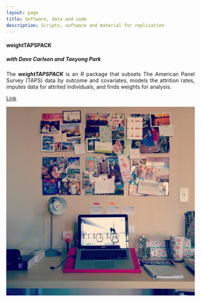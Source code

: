 ```yaml
---
layout: page
title: Software, data and code
description: Scripts, software and material for replication
---
```


<section>
	<h4> weightTAPSPACK</h4>
	<h5> with Dave Carlson and Taeyong Park</h5>
	<div class="box alt">
	<div class="row uniform 100%">
	<div class="8u">
	<p align="justify">
The <em><strong>weightTAPSPACK</strong></em> is an <em>R</em> package that subsets The American Panel Survey (TAPS) data by outcome and covariates, models the attrition rates, imputes data for attrited individuals, and finds weights for analysis.
</p>
<p class="icon fa-star"> <a href="https://cran.r-project.org/web/packages/weightTAPSPACK/index.html">Link</a></p>
	</div>
	<div class="4u">
	<span class="image fit"><img src="assets/images/laptop.jpg" alt="" /></span>
	</div>
	</div>
	</div>

</section>
